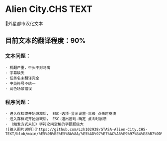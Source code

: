 # Alien City.CHS TEXT
 📄外星都市汉化文本<br>
## **目前文本的翻译程度：90%**<br>
### **文本问题：**<br>
    · 机翻严重，牛头不对马嘴
    · 字幕缺失
    · 任务名未翻译完全
    · 中英符号不统一
    · 润色场景错误

### **程序问题：**<br>
    · 进入存档或开始游戏后， ESC-选项-显示设置-高级 点击时崩溃
    · 进入存档或开始游戏后， ESC-退出游戏-确定 点击时崩溃
    · （触发方式未知）字符之间空格的字距超级大 
    ![输入图片说明](https://github.com/Lzh102938/GTASA-Alien-City.CHS-TEXT/blob/main/%E5%9B%BE%E5%BA%8A/%E5%AD%97%E7%AC%A6%E9%97%B4%E8%B7%9D%E5%A4%A7.png)